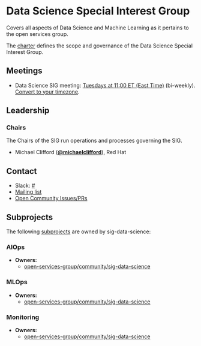 <!---
This is an autogenerated file!

Please do not edit this file directly, but instead make changes to the
sigs.yaml file in the project root.

This file is part of https://github.com/open-services-group/community

To understand how this file is generated, see https://git.k8s.io/community/generator/README.md
--->
# Data Science Special Interest Group

Covers all aspects of Data Science and Machine Learning as it pertains to the open services group.

The [charter](charter.md) defines the scope and governance of the Data Science Special Interest Group.

## Meetings
* Data Science SIG meeting: [Tuesdays at 11:00 ET (East Time)](tbd) (bi-weekly). [Convert to your timezone](http://www.thetimezoneconverter.com/?t=11:00&tz=ET%20%28East%20Time%29).

## Leadership

### Chairs
The Chairs of the SIG run operations and processes governing the SIG.

* Michael Clifford (**[@michaelclifford](https://github.com/michaelclifford)**), Red Hat

## Contact
- Slack: [#](https://kubernetes.slack.com/messages/)
- [Mailing list]()
- [Open Community Issues/PRs](https://github.com/open-services-group/community/labels/sig%2Fdata-science)

## Subprojects

The following [subprojects][subproject-definition] are owned by sig-data-science:
### AIOps
- **Owners:**
  - [open-services-group/community/sig-data-science](https://github.com/open-services-group/community/blob/main/sig-data-science/OWNERS)
### MLOps
- **Owners:**
  - [open-services-group/community/sig-data-science](https://github.com/open-services-group/community/blob/main/sig-data-science/OWNERS)
### Monitoring
- **Owners:**
  - [open-services-group/community/sig-data-science](https://github.com/open-services-group/community/blob/main/sig-data-science/OWNERS)

[subproject-definition]: https://github.com/open-services-group/community/blob/master/governance.md#subprojects
<!-- BEGIN CUSTOM CONTENT -->

<!-- END CUSTOM CONTENT -->
